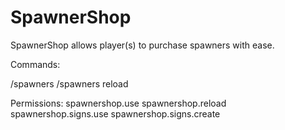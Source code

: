 # SpawnerShop
SpawnerShop allows player(s) to purchase spawners with ease.

Commands:

/spawners
/spawners reload

Permissions:
spawnershop.use
spawnershop.reload
spawnershop.signs.use
spawnershop.signs.create